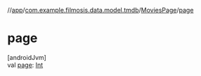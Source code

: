 //[app](../../../index.md)/[com.example.filmosis.data.model.tmdb](../index.md)/[MoviesPage](index.md)/[page](page.md)

# page

[androidJvm]\
val [page](page.md): [Int](https://kotlinlang.org/api/latest/jvm/stdlib/kotlin/-int/index.html)
